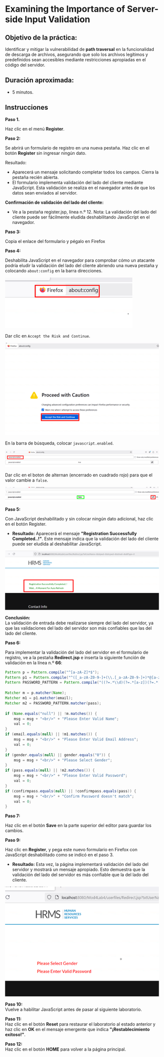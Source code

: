# Examining the Importance of Server-side Input Validation

## Objetivo de la práctica:

Identificar y mitigar la vulnerabilidad de **path traversal** en la funcionalidad de descarga de archivos, asegurando que solo los archivos legítimos y predefinidos sean accesibles mediante restricciones apropiadas en el código del servidor.

## Duración aproximada:
- 5 minutos.

## Instrucciones 

**Paso 1.**

 Haz clic en el menú **Register**.

**Paso 2:**

 Se abrirá un formulario de registro en una nueva pestaña. Haz clic en el botón **Register** sin ingresar ningún dato.

Resultado: 
- Aparecerá un mensaje solicitando completar todos los campos. Cierra la pestaña recién abierta.
- El formulario implementa validación del lado del cliente mediante JavaScript. Esta validación se realiza en el navegador antes de que los datos sean enviados al servidor.

**Confirmación de validación del lado del cliente:**

- Ve a la pestaña register.jsp, línea n.º 12.
Nota: La validación del lado del cliente puede ser fácilmente eludida deshabilitando JavaScript en el navegador.

**Paso 3:**

Copia el enlace del formulario y pégalo en Firefox

**Paso 4:**

Deshabilita JavaScript en el navegador para comprobar cómo un atacante podría eludir la validación del lado del cliente abriendo una nueva pestaña y colocando `about:config` en la barra direcciones. 

![imagen resultado](../ImagesLabs/mod4-lab4-1.png)

Dar clic en `Accept the Risk and Continue`.

![imagen resultado](../ImagesLabs/mod4-lab4-2.png)

En la barra de búsqueda, colocar `javascript.enabled`.

![imagen resultado](../ImagesLabs/mod4-lab4-3.png)

Dar clic en el boton de alternan (encerrado en cuadrado rojo) para que el valor cambie a `false`.

![imagen resultado](../ImagesLabs/mod4-lab4-4.png)

**Paso 5:**

Con JavaScript deshabilitado y sin colocar ningún dato adicional, haz clic en el botón Register.

  
- **Resultado:** Aparecerá el mensaje **"Registration Successfully Completed..!"**. Este mensaje indica que la validación del lado del cliente puede ser eludida al deshabilitar JavaScript.  

![imagen resultado](../ImagesLabs/mod4-lab4-5.png)

**Conclusión:**  
La validación de entrada debe realizarse siempre del lado del servidor, ya que las validaciones del lado del servidor son más confiables que las del lado del cliente.  

**Paso 6:**  
  
Para implementar la validación del lado del servidor en el formulario de registro, ve a la pestaña **Redirect.jsp** e inserta la siguiente función de validación en la línea n.º **66**:  

```java
Pattern p = Pattern.compile("^[a-zA-Z]*$");
Pattern p1 = Pattern.compile("^([_a-zA-Z0-9-]+(\\.[_a-zA-Z0-9-]+)*@[a-zA-Z0-9-]+(\\.[a-zA-Z0-9-]+)*(\\.[a-zA-Z]{1,6}))?$");
Pattern PASSWORD_PATTERN = Pattern.compile("((?=.*\\d)(?=.*[a-z])(?=.*[A-Z])(?=.*[@#$%]).{6,20})");

Matcher m = p.matcher(Name);
Matcher m1 = p1.matcher(email);
Matcher m2 = PASSWORD_PATTERN.matcher(pass);

if (Name.equals("null") || !m.matches()) {
    msg = msg + "<br/>" + "Please Enter Valid Name";
    val = 0;
}
if (email.equals(null) || !m1.matches()) {
    msg = msg + "<br/>" + "Please Enter Valid Email Address";
    val = 0;
}
if (gender.equals(null) || gender.equals("0")) {
    msg = msg + "<br/>" + "Please Select Gender";
}
if (pass.equals(null) || !m2.matches()) {
    msg = msg + "<br/>" + "Please Enter Valid Password";
    val = 0;
}
if (confirmpass.equals(null) || !confirmpass.equals(pass)) {
    msg = msg + "<br/>" + "Confirm Password doesn't match";
    val = 0;
}
```

**Paso 7:** 

Haz clic en el botón **Save** en la parte superior del editor para guardar los cambios.  

**Paso 9:**  

Haz clic en **Register**, y pega este nuevo formulario en Firefox con JavaScript deshabilitado como se indicó en el paso 3.  

- **Resultado:** Esta vez, la página implementará validación del lado del servidor y mostrará un mensaje apropiado. Esto demuestra que la validación del lado del servidor es más confiable que la del lado del cliente.  

![imagen resultado](../ImagesLabs/mod4-lab4-6.png)

**Paso 10:**  
Vuelve a habilitar JavaScript antes de pasar al siguiente laboratorio.  

**Paso 11:**  
Haz clic en el botón **Reset** para restaurar el laboratorio al estado anterior y haz clic en **OK** en el mensaje emergente que indica **"¡Restablecimiento exitoso!"**.  

**Paso 12:**  
Haz clic en el botón **HOME** para volver a la página principal.  
